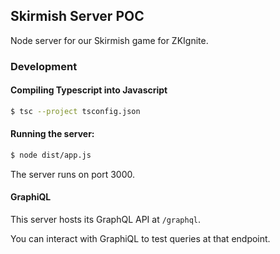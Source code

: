 ## Skirmish Server POC

Node server for our Skirmish game for ZKIgnite.

### Development

#### Compiling Typescript into Javascript

```bash
$ tsc --project tsconfig.json
```

#### Running the server:

```bash
$ node dist/app.js
```

The server runs on port 3000.

#### GraphiQL

This server hosts its GraphQL API at `/graphql`.

You can interact with GraphiQL to test queries at that endpoint.
